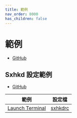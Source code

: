 ```yaml
---
title: 範例
nav_order: 8000
has_children: false
---
```


# 範例

* [GitHub](https://github.com/samwhelp/note-about-bspwm/tree/gh-pages/_demo)

## Sxhkd 設定範例

* [GitHub](https://github.com/samwhelp/note-about-bspwm/tree/gh-pages/_demo/config/sxhkd-config)

| 範例 | 設定檔 |
| --- | --- |
| [Launch Terminal](https://github.com/samwhelp/note-about-bspwm/tree/gh-pages/_demo/config/sxhkd-config/terminal/basic) | [sxhkdrc](https://github.com/samwhelp/note-about-bspwm/blob/gh-pages/_demo/config/sxhkd-config/terminal/basic/sxhkdrc) |
